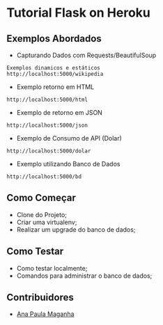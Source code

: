 # Tutorial Flask on Heroku

## Exemplos Abordados

- Capturando Dados com Requests/BeautifulSoup
```
Exemplos dinamicos e estáticos
http://localhost:5000/wikipedia
```
    
- Exemplo retorno em HTML
``` 
http://localhost:5000/html
```
- Exemplo de retorno em JSON
``` 
http://localhost:5000/json
```
- Exemplo de Consumo de API (Dolar)
``` 
http://localhost:5000/dolar
```
- Exemplo utilizando Banco de Dados
``` 
http://localhost:5000/bd
```

## Como Começar

- Clone do Projeto;
- Criar uma virtualenv;
- Realizar um upgrade do banco de dados;


## Como Testar

- Como testar localmente;
- Comandos para administrar o banco de dados;

## Contribuidores

- [Ana Paula Maganha](https://github.com/anamaganha)